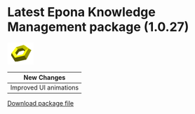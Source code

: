 <h1>Latest Epona Knowledge Management package (1.0.27)</h1>
<img src="../torus.png" width="60px">

|New Changes|
--- |
|Improved UI animations|



<a href="./kms.sppkg" target="_blank">Download package file</a>